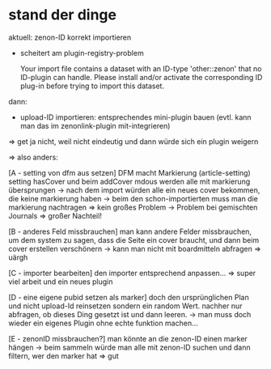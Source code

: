 # stand der dinge

aktuell: zenon-ID korrekt importieren

* scheitert am plugin-registry-problem

	Your import file contains a dataset with an ID-type 'other::zenon' that no ID-plugin can handle. Please install and/or activate the corresponding ID plug-in before trying to import this dataset.

dann:

* upload-ID importieren: entsprechendes mini-plugin bauen (evtl. kann man das im zenonlink-plugin mit-integrieren)

=> get ja nicht, weil nicht eindeutig und dann würde sich ein plugin weigern

=> also anders:

[A - setting von dfm aus setzen]
DFM macht Markierung (article-setting) setting hasCover und beim addCover mdous werden alle mit markierung übersprungen
-> nach dem import würden alle ein neues cover bekommen, die keine markierung haben
	-> beim den schon-importierten muss man die markierung nachtragen 
		=> kein großes Problem
-> Problem bei gemischten Journals
		=> großer Nachteil!
		
		
[B - anderes Feld missbrauchen]
man kann andere Felder missbrauchen, um dem system zu sagen, dass die Seite ein cover braucht,
und dann beim cover erstellen verschönern
	-> kann man nicht mit boardmitteln abfragen
		=> uärgh
		
[C - importer bearbeiten]
den importer entsprechend anpassen...
		=> super viel arbeit und ein neues plugin
		
[D - eine eigene pubid setzen als marker]
doch den ursprünglichen Plan und nicht upload-Id reinsetzen sondern ein random Wert. nachher nur abfragen, ob dieses Ding gesetzt ist
und dann leeren.
	-> man muss doch wieder ein eigenes Plugin ohne echte funktion machen... 

[E - zenonID missbrauchen?]
man könnte an die zenon-ID einen marker hängen
	-> beim sammeln würde man alle mit zenon-ID suchen und dann filtern, wer den marker hat
		=> gut

